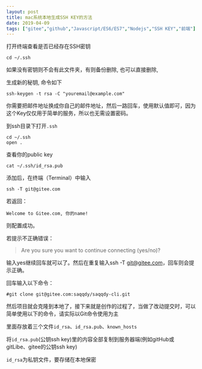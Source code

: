 ```yaml
---
layout: post
title: mac系统本地生成SSH KEY的方法		
date: 2019-04-09
tags: ["gitee","github","Javascript/ES6/ES7","Nodejs","SSH KEY","前端"]
---
```


<!-- wp:paragraph -->
打开终端查看是否已经存在SSH密钥
<!-- /wp:paragraph -->

<!-- wp:code -->
<pre class="wp-block-code"><code>cd ~/.ssh</code></pre>
<!-- /wp:code -->

<!-- wp:paragraph -->
如果没有密钥则不会有此文件夹，有则备份删除,   也可以直接删除,
<!-- /wp:paragraph -->

<!-- wp:paragraph -->
生成新的秘钥, 命令如下
<!-- /wp:paragraph -->

<!-- wp:code -->
<pre class="wp-block-code"><code>ssh-keygen -t rsa -C "youremail@example.com"</code></pre>
<!-- /wp:code -->

<!-- wp:paragraph -->
你需要把邮件地址换成你自己的邮件地址，然后一路回车，使用默认值即可，因为这个Key仅仅用于简单的服务，所以也无需设置密码。
<!-- /wp:paragraph -->

<!-- wp:paragraph -->
到ssh目录下打开<code>.ssh</code>
<!-- /wp:paragraph -->

<!-- wp:code -->
<pre class="wp-block-code"><code>cd ~/.ssh
open .</code></pre>
<!-- /wp:code -->

<!-- wp:paragraph -->
查看你的public key
<!-- /wp:paragraph -->

<!-- wp:code -->
<pre class="wp-block-code"><code>cat ~/.ssh/id_rsa.pub</code></pre>
<!-- /wp:code -->

<!-- wp:paragraph -->
添加后，在终端（Terminal）中输入
<!-- /wp:paragraph -->

<!-- wp:code -->
<pre class="wp-block-code"><code>ssh -T git@gitee.com</code></pre>
<!-- /wp:code -->

<!-- wp:paragraph -->
若返回：
<!-- /wp:paragraph -->

<!-- wp:code -->
<pre class="wp-block-code"><code>Welcome to Gitee.com, 你的name!</code></pre>
<!-- /wp:code -->

<!-- wp:paragraph -->
则配置成功。
<!-- /wp:paragraph -->

<!-- wp:paragraph -->
若提示不正确错误：
<!-- /wp:paragraph -->

<!-- wp:quote -->
<blockquote class="wp-block-quote">Are you sure you want to continue connecting (yes/no)?&nbsp;</blockquote>
<!-- /wp:quote -->

<!-- wp:paragraph -->
输入yes继续回车就可以了。然后在重复输入ssh -T git@gitee.com，回车则会提示正确。
<!-- /wp:paragraph -->

<!-- wp:paragraph -->
回车输入以下命令：
<!-- /wp:paragraph -->

<!-- wp:code -->
<pre class="wp-block-code"><code>#git clone git@gitee.com:saqqdy/saqqdy-cli.git</code></pre>
<!-- /wp:code -->

<!-- wp:paragraph -->
然后项目就会克隆到本地了，接下来就是创作的过程了，当做了改动提交时，可以简单使用以下的命令，请实际以Git命令使用为主
<!-- /wp:paragraph -->

<!-- wp:paragraph -->
里面存放着三个文件<code>id_rsa</code>、<code>id_rsa.pub</code>、<code>known_hosts</code>
<!-- /wp:paragraph -->

<!-- wp:paragraph -->
将<code>id_rsa.pub</code>(公钥ssh key)里的内容全部复制到服务器端(例如gitHub或gitLibe、gitee的公钥ssh key)
<!-- /wp:paragraph -->

<!-- wp:paragraph -->
<code>id_rsa</code>为私钥文件，要存储在本地保密
<!-- /wp:paragraph -->		